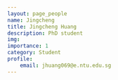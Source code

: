 ```yaml
---
layout: page_people
name: Jingcheng
title: Jingcheng Huang
description: PhD student
img: 
importance: 1
category: Student
profile:
    email: jhuang069@e.ntu.edu.sg
---
```

